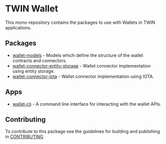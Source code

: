 # TWIN Wallet

This mono-repository contains the packages to use with Wallets in TWIN applications.

## Packages

- [wallet-models](packages/wallet-models/README.md) - Models which define the structure of the wallet contracts and connectors.
- [wallet-connector-entity-storage](packages/wallet-connector-entity-storage/README.md) - Wallet connector implementation using entity storage.
- [wallet-connector-iota](packages/wallet-connector-iota/README.md) - Wallet connector implementation using IOTA.

## Apps

- [wallet-cli](packages/apps/README.md) - A command line interface for interacting with the wallet APIs.

## Contributing

To contribute to this package see the guidelines for building and publishing in [CONTRIBUTING](./CONTRIBUTING.md)
